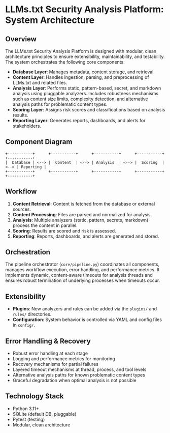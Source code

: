 # LLMs.txt Security Analysis Platform: System Architecture

## Overview

The LLMs.txt Security Analysis Platform is designed with modular, clean architecture principles to ensure extensibility, maintainability, and testability. The system orchestrates the following core components:

- **Database Layer**: Manages metadata, content storage, and retrieval.
- **Content Layer**: Handles ingestion, parsing, and preprocessing of LLMs.txt and related files.
- **Analysis Layer**: Performs static, pattern-based, secret, and markdown analysis using pluggable analyzers. Includes robustness mechanisms such as content size limits, complexity detection, and alternative analysis paths for problematic content types.
- **Scoring Layer**: Assigns risk scores and classifications based on analysis results.
- **Reporting Layer**: Generates reports, dashboards, and alerts for stakeholders.

## Component Diagram

```
+-----------+      +-----------+      +-----------+      +-----------+      +-----------+
|  Database | <--> |  Content  | <--> | Analysis  | <--> |  Scoring  | <--> | Reporting |
+-----------+      +-----------+      +-----------+      +-----------+      +-----------+
```

## Workflow

1. **Content Retrieval**: Content is fetched from the database or external sources.
2. **Content Processing**: Files are parsed and normalized for analysis.
3. **Analysis**: Multiple analyzers (static, pattern, secrets, markdown) process the content in parallel.
4. **Scoring**: Results are scored and risk is assessed.
5. **Reporting**: Reports, dashboards, and alerts are generated and stored.

## Orchestration

The pipeline orchestrator (`core/pipeline.py`) coordinates all components, manages workflow execution, error handling, and performance metrics. It implements dynamic, content-aware timeouts for analysis threads and ensures robust termination of underlying processes when timeouts occur.

## Extensibility

- **Plugins**: New analyzers and rules can be added via the `plugins/` and `rules/` directories.
- **Configuration**: System behavior is controlled via YAML and config files in `config/`.

## Error Handling & Recovery

- Robust error handling at each stage
- Logging and performance metrics for monitoring
- Recovery mechanisms for partial failures
- Layered timeout mechanisms at thread, process, and tool levels
- Alternative analysis paths for known problematic content types
- Graceful degradation when optimal analysis is not possible

## Technology Stack

- Python 3.11+
- SQLite (default DB, pluggable)
- Pytest (testing)
- Modular, clean architecture